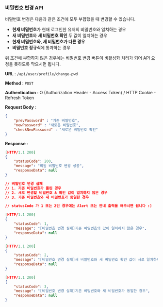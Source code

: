 ### 비밀번호 변경 API

비밀번호 변경은 다음과 같은 조건에 모두 부합했을 때 변경할 수 있습니다.

- **현재 비밀번호**가 현재 로그인한 유저의 비밀번호와 일치하는 경우
- **새 비밀번호**와 **새 비밀번호 확인** 두 값이 일치하는 경우
- **현재 비밀번호와, 새 비밀번호가 다른 경우** 
- **비밀번호 정규식**에 통과하는 경우

위 조건에 부합하지 않은 경우에는 비밀번호 변경 버튼이 비활성화 처리가 되어 API 요청을 못하도록 막으시면 됩니다. 

**URL** : `/api/user/profile/change-pwd` 

**Method** : `POST`

**Authentication** : O (Authorization Header - Access Token) / HTTP Cookie - Refresh Token

**Request Body** :  

```json
{
    "prevPassword" : "기존 비밀번호",
    "newPassword" : "새로운 비밀번호",
    "checkNewPassword" : "새로운 비밀번호 확인"
}
```

**Response** :

```json
[HTTP/1.1 200]
{
    "statusCode": 200,
    "message": "회원 비밀번호 변경 성공",
    "responseData": null
}

// 비밀번호 변경 실패 
// 1. 기존 비밀번호가 틀린 경우
// 2. 새로 변경할 비밀번호 & 확인 값이 일치하지 않은 경우 
// 3. 기존 비밀번호와 새 비밀번호가 동일한 경우

// statusCode 가 1 또는 2인 경우에는 Alert 또는 안내 출력을 해주시면 됩니다 :)

[HTTP/1.1 200]
{
    "statusCode": 1,
    "message": "[비밀번호 변경 실패]기존 비밀번호의 값이 일치하지 않은 경우",
    "responseData": null
}

[HTTP/1.1 200]
{
    "statusCode": 2,
    "message": "[비밀번호 변경 실패]새 비밀번호와 새 비밀번호 확인 값이 서로 일치하지 않은 경우",
    "responseData": null
}

[HTTP/1.1 200]
{
    "statusCode": 3,
    "message": "[비밀번호 변경 실패]기존 비밀번호와 새 비밀번호가 동일한 경우",
    "responseData": null
}


```

